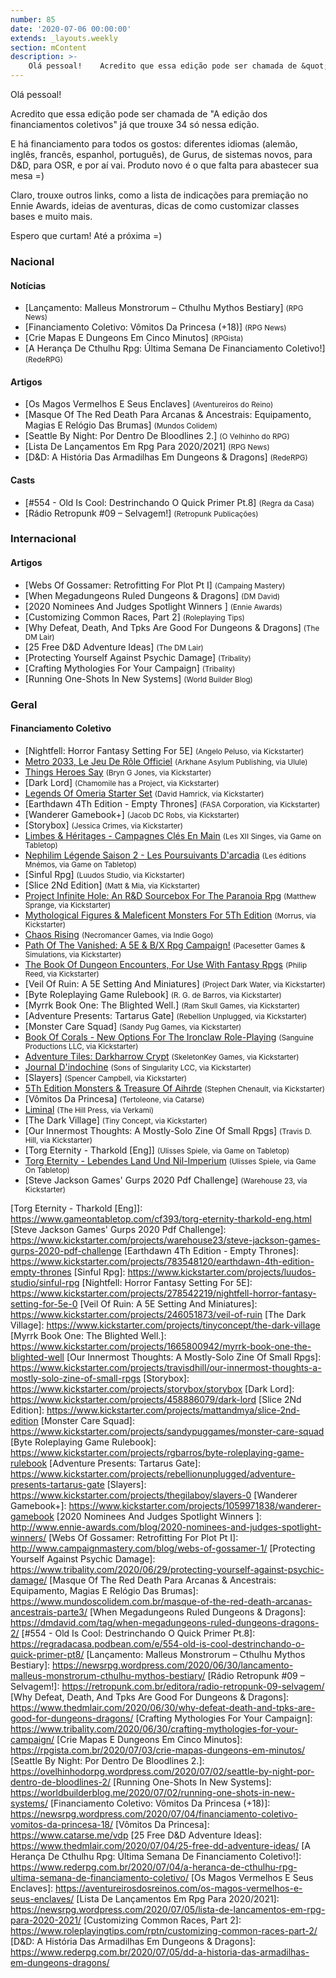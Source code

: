 ```yaml
---
number: 85
date: '2020-07-06 00:00:00'
extends: _layouts.weekly
section: mContent
description: >-
    Olá pessoal!    Acredito que essa edição pode ser chamada de &quot;A edição dos financiamentos coletivos&quot; já que trouxe 34 só nessa edição.    E há financiamento para todos os gostos: diferentes idiomas (alemão, inglês, francês, espanhol, português), de Gurus, de sistemas novos, para D&amp;D, 
---
```


Olá pessoal!

Acredito que essa edição pode ser chamada de &quot;A edição dos financiamentos coletivos&quot; já que trouxe 34 só nessa edição.

E há financiamento para todos os gostos: diferentes idiomas (alemão, inglês, francês, espanhol, português), de Gurus, de sistemas novos, para D&amp;D, para OSR, e por aí vai. Produto novo é o que falta para abastecer sua mesa =)

Claro, trouxe outros links, como a lista de indicações para premiação no Ennie Awards, ideias de aventuras, dicas de como customizar classes bases e muito mais.

Espero que curtam! Até a próxima =)

### Nacional

#### Notícias

- [Lançamento: Malleus Monstrorum – Cthulhu Mythos Bestiary] <small>(RPG News)</small>
- [Financiamento Coletivo: Vômitos Da Princesa (+18)] <small>(RPG News)</small>
- [Crie Mapas E Dungeons Em Cinco Minutos] <small>(RPGista)</small>
- [A Herança De Cthulhu Rpg: Última Semana De Financiamento Coletivo!] <small>(RedeRPG)</small>

#### Artigos

- [Os Magos Vermelhos E Seus Enclaves] <small>(Aventureiros do Reino)</small>
- [Masque Of The Red Death Para Arcanas &amp; Ancestrais: Equipamento, Magias E Relógio Das Brumas] <small>(Mundos Colidem)</small>
- [Seattle By Night: Por Dentro De Bloodlines 2.] <small>(O Velhinho do RPG)</small>
- [Lista De Lançamentos Em Rpg Para 2020/2021] <small>(RPG News)</small>
- [D&amp;D: A História Das Armadilhas Em Dungeons &amp; Dragons] <small>(RedeRPG)</small>

#### Casts

- [#554 - Old Is Cool: Destrinchando O Quick Primer Pt.8] <small>(Regra da Casa)</small>
- [Rádio Retropunk #09 – Selvagem!] <small>(Retropunk Publicações)</small>

### Internacional

#### Artigos

- [Webs Of Gossamer: Retrofitting For Plot Pt I] <small>(Campaing Mastery)</small>
- [When Megadungeons Ruled Dungeons &amp; Dragons] <small>(DM David)</small>
- [2020 Nominees And Judges Spotlight Winners  ] <small>(Ennie Awards)</small>
- [Customizing Common Races, Part 2] <small>(Roleplaying Tips)</small>
- [Why Defeat, Death, And Tpks Are Good For Dungeons &amp; Dragons] <small>(The DM Lair)</small>
- [25 Free D&amp;D Adventure Ideas] <small>(The DM Lair)</small>
- [Protecting Yourself Against Psychic Damage] <small>(Tribality)</small>
- [Crafting Mythologies For Your Campaign] <small>(Tribality)</small>
- [Running One-Shots In New Systems] <small>(World Builder Blog)</small>

### Geral

#### Financiamento Coletivo

- [Nightfell: Horror Fantasy Setting For 5E] <small>(Angelo Peluso, via Kickstarter)</small>
- [Metro 2033, Le Jeu De Rôle Officiel] <small>(Arkhane Asylum Publishing, via Ulule)</small>
- [Things Heroes Say] <small>(Bryn G Jones, via Kickstarter)</small>
- [Dark Lord] <small>(Chamomile has a Project, via Kickstarter)</small>
- [Legends Of Omeria Starter Set] <small>(David Hamrick, via Kickstarter)</small>
- [Earthdawn 4Th Edition - Empty Thrones] <small>(FASA Corporation, via Kickstarter)</small>
- [Wanderer Gamebook+] <small>(Jacob DC Robs, via Kickstarter)</small>
- [Storybox] <small>(Jessica Crimes, via Kickstarter)</small>
- [Limbes &amp; Héritages - Campagnes Clés En Main] <small>(Les XII Singes, via Game on Tabletop)</small>
- [Nephilim Légende Saison 2 - Les Poursuivants D&#039;arcadia] <small>(Les éditions Mnémos, via Game on Tabletop)</small>
- [Sinful Rpg] <small>(Luudos Studio, via Kickstarter)</small>
- [Slice 2Nd Edition] <small>(Matt &amp; Mia, via Kickstarter)</small>
- [Project Infinite Hole: An R&amp;D Sourcebox For The Paranoia Rpg] <small>(Matthew Sprange, via Kickstarter)</small>
- [Mythological Figures &amp; Maleficent Monsters For 5Th Edition] <small>(Morrus, via Kickstarter)</small>
- [Chaos Rising] <small>(Necromancer Games, via Indie Gogo)</small>
- [Path Of The Vanished: A 5E &amp; B/X Rpg Campaign!] <small>(Pacesetter Games &amp; Simulations, via Kickstarter)</small>
- [The Book Of Dungeon Encounters, For Use With Fantasy Rpgs] <small>(Philip Reed, via Kickstarter)</small>
- [Veil Of Ruin: A 5E Setting And Miniatures] <small>(Project Dark Water, via Kickstarter)</small>
- [Byte Roleplaying Game Rulebook] <small>(R. G. de Barros, via Kickstarter)</small>
- [Myrrk Book One: The Blighted Well.] <small>(Ram Skull Games, via Kickstarter)</small>
- [Adventure Presents: Tartarus Gate] <small>(Rebellion Unplugged, via Kickstarter)</small>
- [Monster Care Squad] <small>(Sandy Pug Games, via Kickstarter)</small>
- [Book Of Corals - New Options For The Ironclaw Role-Playing] <small>(Sanguine Productions LLC, via Kickstarter)</small>
- [Adventure Tiles: Darkharrow Crypt] <small>(SkeletonKey Games, via Kickstarter)</small>
- [Journal D&#039;indochine] <small>(Sons of Singularity LCC, via Kickstarter)</small>
- [Slayers] <small>(Spencer Campbell, via Kickstarter)</small>
- [5Th Edition Monsters &amp; Treasure Of Aihrde] <small>(Stephen Chenault, via Kickstarter)</small>
- [Vômitos Da Princesa] <small>(Tertoleone, via Catarse)</small>
- [Liminal] <small>(The Hill Press, via Verkami)</small>
- [The Dark Village] <small>(Tiny Concept, via Kickstarter)</small>
- [Our Innermost Thoughts: A Mostly-Solo Zine Of Small Rpgs] <small>(Travis D. Hill, via Kickstarter)</small>
- [Torg Eternity - Tharkold [Eng]] <small>(Ulisses Spiele, via Game on Tabletop)</small>
- [Torg Eternity - Lebendes Land Und Nil-Imperium] <small>(Ulisses Spiele, via Game On Tabletop)</small>
- [Steve Jackson Games&#039; Gurps 2020 Pdf Challenge] <small>(Warehouse 23, via Kickstarter)</small>


[Limbes &amp; Héritages - Campagnes Clés En Main]: https://www.gameontabletop.com/cf376/limbes-heritages-campagnes-cles-en-main.html
[Nephilim Légende Saison 2 - Les Poursuivants D&#039;arcadia]: https://www.gameontabletop.com/cf385/nephilim-legende-saison-2-les-poursuivants-d-arcadia.html
[Metro 2033, Le Jeu De Rôle Officiel]: https://fr.ulule.com/metro-2033/
[Liminal]: https://www.verkami.com/projects/26964-liminal
[Torg Eternity - Lebendes Land Und Nil-Imperium]: https://www.gameontabletop.com/cf349/torg-eternity-lebendes-land-und-nil-imperium.html
[Things Heroes Say]: https://www.kickstarter.com/projects/bryngjones/things-heroes-say
[Adventure Tiles: Darkharrow Crypt]: https://www.kickstarter.com/projects/arcanescrollworks4/adventure-tiles-darkharrow-crypt
[Path Of The Vanished: A 5E &amp; B/X Rpg Campaign!]: https://www.kickstarter.com/projects/pacesettergames/path-of-the-vanished-a-5e-and-b-x-rpg-campaign
[Legends Of Omeria Starter Set]: https://www.kickstarter.com/projects/davidhamrick/legends-of-omeria-starter-kit
[The Book Of Dungeon Encounters, For Use With Fantasy Rpgs]: https://www.kickstarter.com/projects/philipreed/the-book-of-dungeon-encounters-for-use-with-fantasy-rpgs
[Chaos Rising]: https://www.indiegogo.com/projects/chaos-rising#/
[Journal D&#039;indochine]: https://www.kickstarter.com/projects/singularity-sons/journal-dindochine
[Project Infinite Hole: An R&amp;D Sourcebox For The Paranoia Rpg]: https://www.kickstarter.com/projects/1990654819/project-infinite-hole-an-randd-sourcebox-for-the-paranoia-rpg
[Mythological Figures &amp; Maleficent Monsters For 5Th Edition]: https://www.kickstarter.com/projects/enworld/mythological-figures-and-maleficent-monsters
[5Th Edition Monsters &amp; Treasure Of Aihrde]: https://www.kickstarter.com/projects/ckg/5th-edition-monsters-and-treasure-of-aihrde
[Book Of Corals - New Options For The Ironclaw Role-Playing]: https://www.kickstarter.com/projects/sanguine/book-of-corals-new-options-for-the-ironclaw-role-playing
[Torg Eternity - Tharkold [Eng]]: https://www.gameontabletop.com/cf393/torg-eternity-tharkold-eng.html
[Steve Jackson Games&#039; Gurps 2020 Pdf Challenge]: https://www.kickstarter.com/projects/warehouse23/steve-jackson-games-gurps-2020-pdf-challenge
[Earthdawn 4Th Edition - Empty Thrones]: https://www.kickstarter.com/projects/783548120/earthdawn-4th-edition-empty-thrones
[Sinful Rpg]: https://www.kickstarter.com/projects/luudos-studio/sinful-rpg
[Nightfell: Horror Fantasy Setting For 5E]: https://www.kickstarter.com/projects/278542219/nightfell-horror-fantasy-setting-for-5e-0
[Veil Of Ruin: A 5E Setting And Miniatures]: https://www.kickstarter.com/projects/246051873/veil-of-ruin
[The Dark Village]: https://www.kickstarter.com/projects/tinyconcept/the-dark-village
[Myrrk Book One: The Blighted Well.]: https://www.kickstarter.com/projects/1665800942/myrrk-book-one-the-blighted-well
[Our Innermost Thoughts: A Mostly-Solo Zine Of Small Rpgs]: https://www.kickstarter.com/projects/travisdhill/our-innermost-thoughts-a-mostly-solo-zine-of-small-rpgs
[Storybox]: https://www.kickstarter.com/projects/storybox/storybox
[Dark Lord]: https://www.kickstarter.com/projects/458886079/dark-lord
[Slice 2Nd Edition]: https://www.kickstarter.com/projects/mattandmya/slice-2nd-edition
[Monster Care Squad]: https://www.kickstarter.com/projects/sandypuggames/monster-care-squad
[Byte Roleplaying Game Rulebook]: https://www.kickstarter.com/projects/rgbarros/byte-roleplaying-game-rulebook
[Adventure Presents: Tartarus Gate]: https://www.kickstarter.com/projects/rebellionunplugged/adventure-presents-tartarus-gate
[Slayers]: https://www.kickstarter.com/projects/thegilaboy/slayers-0
[Wanderer Gamebook+]: https://www.kickstarter.com/projects/1059971838/wanderer-gamebook
[2020 Nominees And Judges Spotlight Winners  ]: http://www.ennie-awards.com/blog/2020-nominees-and-judges-spotlight-winners/
[Webs Of Gossamer: Retrofitting For Plot Pt I]: http://www.campaignmastery.com/blog/webs-of-gossamer-1/
[Protecting Yourself Against Psychic Damage]: https://www.tribality.com/2020/06/29/protecting-yourself-against-psychic-damage/
[Masque Of The Red Death Para Arcanas &amp; Ancestrais: Equipamento, Magias E Relógio Das Brumas]: https://www.mundoscolidem.com.br/masque-of-the-red-death-arcanas-ancestrais-parte3/
[When Megadungeons Ruled Dungeons &amp; Dragons]: https://dmdavid.com/tag/when-megadungeons-ruled-dungeons-dragons-2/
[#554 - Old Is Cool: Destrinchando O Quick Primer Pt.8]: https://regradacasa.podbean.com/e/554-old-is-cool-destrinchando-o-quick-primer-pt8/
[Lançamento: Malleus Monstrorum – Cthulhu Mythos Bestiary]: https://newsrpg.wordpress.com/2020/06/30/lancamento-malleus-monstrorum-cthulhu-mythos-bestiary/
[Rádio Retropunk #09 – Selvagem!]: https://retropunk.com.br/editora/radio-retropunk-09-selvagem/
[Why Defeat, Death, And Tpks Are Good For Dungeons &amp; Dragons]: https://www.thedmlair.com/2020/06/30/why-defeat-death-and-tpks-are-good-for-dungeons-dragons/
[Crafting Mythologies For Your Campaign]: https://www.tribality.com/2020/06/30/crafting-mythologies-for-your-campaign/
[Crie Mapas E Dungeons Em Cinco Minutos]: https://rpgista.com.br/2020/07/03/crie-mapas-dungeons-em-minutos/
[Seattle By Night: Por Dentro De Bloodlines 2.]: https://ovelhinhodorpg.wordpress.com/2020/07/02/seattle-by-night-por-dentro-de-bloodlines-2/
[Running One-Shots In New Systems]: https://worldbuilderblog.me/2020/07/02/running-one-shots-in-new-systems/
[Financiamento Coletivo: Vômitos Da Princesa (+18)]: https://newsrpg.wordpress.com/2020/07/04/financiamento-coletivo-vomitos-da-princesa-18/
[Vômitos Da Princesa]: https://www.catarse.me/vdp
[25 Free D&amp;D Adventure Ideas]: https://www.thedmlair.com/2020/07/04/25-free-dd-adventure-ideas/
[A Herança De Cthulhu Rpg: Última Semana De Financiamento Coletivo!]: https://www.rederpg.com.br/2020/07/04/a-heranca-de-cthulhu-rpg-ultima-semana-de-financiamento-coletivo/
[Os Magos Vermelhos E Seus Enclaves]: https://aventureirosdosreinos.com/os-magos-vermelhos-e-seus-enclaves/
[Lista De Lançamentos Em Rpg Para 2020/2021]: https://newsrpg.wordpress.com/2020/07/05/lista-de-lancamentos-em-rpg-para-2020-2021/
[Customizing Common Races, Part 2]: https://www.roleplayingtips.com/rptn/customizing-common-races-part-2/
[D&amp;D: A História Das Armadilhas Em Dungeons &amp; Dragons]: https://www.rederpg.com.br/2020/07/05/dd-a-historia-das-armadilhas-em-dungeons-dragons/
